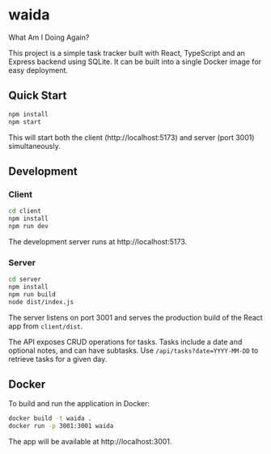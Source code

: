 # waida

What Am I Doing Again?

This project is a simple task tracker built with React, TypeScript and an Express backend using SQLite. It can be built into a single Docker image for easy deployment.

## Quick Start
```bash
npm install
npm start
```
This will start both the client (http://localhost:5173) and server (port 3001) simultaneously.

## Development

### Client
```bash
cd client
npm install
npm run dev
```
The development server runs at http://localhost:5173.

### Server
```bash
cd server
npm install
npm run build
node dist/index.js
```
The server listens on port 3001 and serves the production build of the React app from `client/dist`.

The API exposes CRUD operations for tasks. Tasks include a date and optional notes, and can have subtasks. Use `/api/tasks?date=YYYY-MM-DD` to retrieve tasks for a given day.

## Docker
To build and run the application in Docker:
```bash
docker build -t waida .
docker run -p 3001:3001 waida
```
The app will be available at http://localhost:3001.
